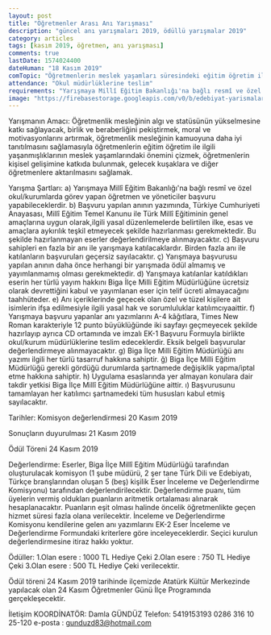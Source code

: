 ```yaml
---
layout: post
title: "Öğretmenler Arası Anı Yarışması"
description: "güncel anı yarışmaları 2019, ödüllü yarışmalar 2019"
category: articles
tags: [kasım 2019, öğretmen, anı yarışması]
comments: true
lastDate: 1574024400
dateHuman: "18 Kasım 2019"
comTopic: "Öğretmenlerin meslek yaşamları süresindeki eğitim öğretim ile ilgili yaşanmışlıkları yarışmanın konusunu oluşturmaktadır."
attendance: "Okul müdürlüklerine teslim"
requirements: "Yarışmaya Millî Eğitim Bakanlığı'na bağlı resmî ve özel okul/kurumlarda görev yapan öğretmen ve yöneticiler başvuru yapabileceklerdir"  
image: "https://firebasestorage.googleapis.com/v0/b/edebiyat-yarismalari.appspot.com/o/ogretmenler-arasi-ani-yarismasi.jpg?alt=media&token=b91fbb9b-5062-4b66-95d1-7bdd8a505955"
---
```


Yarışmanın Amacı:
Öğretmenlik mesleğinin algı ve statüsünün yükselmesine katkı sağlayacak, birlik ve beraberliğini pekiştirmek, moral ve motivasyonlarını artırmak, öğretmenlik mesleğinin kamuoyuna daha iyi tanıtılmasını sağlamasıyla öğretmenlerin eğitim öğretim ile ilgili yaşanmışlıklarının meslek yaşamlarındaki önemini çizmek, öğretmenlerin kişisel gelişimine katkıda bulunmak, gelecek kuşaklara ve diğer öğretmenlere aktarılmasını sağlamak.

Yarışma Şartları:
a)  Yarışmaya Millî Eğitim Bakanlığı'na bağlı resmî ve özel okul/kurumlarda görev yapan öğretmen ve yöneticiler başvuru yapabileceklerdir.
b)  Başvuru yapılan anının yazımında, Türkiye Cumhuriyeti Anayasası, Millî Eğitim Temel Kanunu ile Türk Millî Eğitiminin genel amaçlarına uygun olarak,ilgili yasal düzenlemelerde belirtilen ilke, esas ve amaçlara aykırılık teşkil etmeyecek şekilde hazırlanması gerekmektedir. Bu şekilde hazırlanmayan eserler değerlendirilmeye alınmayacaktır.
c)  Başvuru sahipleri en fazla bir anı ile yarışmaya katılacaklardır. Birden fazla anı ile katılanların başvuruları geçersiz sayılacaktır.
ç)  Yarışmaya başvurusu yapılan anının daha önce herhangi bir yarışmada ödül almamış ve yayımlanmamış olması gerekmektedir.
d)  Yarışmaya katılanlar katıldıkları eserin her türlü yayım hakkını Biga İlçe Milli Eğitim Müdürlüğüne ücretsiz olarak devrettiğini kabul ve yayımlanan eser için telif ücreti almayacağını taahhüteder.
e)  Anı içeriklerinde geçecek olan özel ve tüzel kişilere ait isimlerin ifşa edilmesiyle ilgili yasal hak ve sorumluluklar katılımcıyaaittir.
f)  Yarışmaya başvuru yapanlar anı yazımlarını A-4 kâğıtlara, Times New Roman karakteriyle 12 punto büyüklüğünde iki sayfayı geçmeyecek şekilde hazırlayıp ayrıca CD ortamında ve imzalı EK-1 Başvuru Formuyla birlikte okul/kurum müdürlüklerine teslim edeceklerdir. Eksik belgeli başvurular değerlendirmeye alınmayacaktır.
g)  Biga İlçe Milli Eğitim Müdürlüğü anı yazımı ilgili her türlü tasarruf hakkına sahiptir.
ğ)  Biga İlçe Milli Eğitim Müdürlüğü gerekli gördüğü durumlarda şartnamede değişiklik yapma/iptal etme hakkına sahiptir.
h)  Uygulama esaslarında yer almayan konulara dair takdir yetkisi Biga İlçe Millî Eğitim Müdürlüğüne aittir.
ı)  Başvurusunu tamamlayan her katılımcı şartnamedeki tüm hususları kabul etmiş sayılacaktır.

Tarihler:
Komisyon değerlendirmesi
20 Kasım 2019

Sonuçların duyurulması
21 Kasım 2019

Ödül Töreni
24 Kasım 2019

Değerlendirme:
Eserler, Biga İlçe Millî Eğitim Müdürlüğü tarafından oluşturulacak komisyon (1 şube müdürü, 2 şer tane Türk Dili ve Edebiyatı, Türkçe branşlarından oluşan 5 (beş) kişilik Eser İnceleme ve Değerlendirme Komisyonu) tarafından değerlendirilecektir.
Değerlendirme puanı, tüm üyelerin vermiş oldukları puanların aritmetik ortalaması alınarak hesaplanacaktır. Puanların eşit olması halinde öncelik öğretmenlikte geçen hizmet süresi fazla olana verilecektir.
İnceleme ve Değerlendirme Komisyonu kendilerine gelen anı yazımlarını EK-2 Eser İnceleme ve Değerlendirme Formundaki kriterlere göre inceleyeceklerdir. Seçici kurulun değerlendirmesine itiraz hakkı yoktur.

Ödüller:
1.Olan esere : 1000 TL Hediye Çeki
2.Olan esere :  750 TL Hediye Çeki
3.Olan esere :  500 TL Hediye Çeki verilecektir.

Ödül töreni 24 Kasım 2019 tarihinde ilçemizde Atatürk Kültür Merkezinde yapılacak olan 24 Kasım Öğretmenler Günü İlçe Programında gerçekleşecektir.

İletişim
KOORDİNATÖR: Damla GÜNDÜZ
Telefon:  5419153193
0286 316 10 25-120
e-posta : gunduzd83@hotmail.com